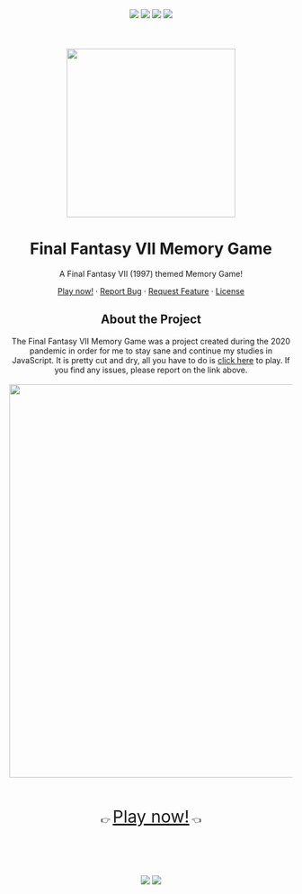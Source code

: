<div align="center">
  <img src="https://img.shields.io/github/languages/code-size/carolsvntos/jogo-memoria">
  <img src="https://img.shields.io/website?url=https%3A%2F%2Fcarolsvntos.github.io%2Fjogo-memoria%2F">
  <img src="https://img.shields.io/github/stars/carolsvntos/jogo-memoria?style=social">
  <img src="https://img.shields.io/twitter/follow/carolsvntos?style=social">
  <br /><br /><br /><br />
</div>
<div align="center">
  <img src="https://user-images.githubusercontent.com/1522117/188223704-91ed8149-fb33-488f-8dbc-26ae065af1e3.png" width="300">
  <h1 align="center">Final Fantasy VII Memory Game</h3>
  <p>A Final Fantasy VII (1997) themed Memory Game!</p>
  <p>
    <a href="https://carolsvntos.github.io/jogo-memoria/">Play now!</a>
    ·
    <a href="https://github.com/carolsvntos/jogo-memoria/issues">Report Bug</a>
    ·
    <a href="https://github.com/carolsvntos/jogo-memoria/issues">Request Feature</a>
    ·
    <a href="https://github.com/carolsvntos/jogo-memoria/blob/master/LICENSE.md">License</a>
  </p>
</div>
<div align="center">
  <h2>About the Project</h2>
</div>
<div align="center">
  The Final Fantasy VII Memory Game was a project created during the 2020 pandemic in order for me to stay sane and continue my studies in JavaScript.
  It is pretty cut and dry, all you have to do is <a href="https://carolsvntos.github.io/jogo-memoria/">click here</a> to play.
  If you find any issues, please report on the link above.
  <br /><br />
</div>
<div align="center">
  <img src="https://user-images.githubusercontent.com/1522117/188224684-5418f4b3-188c-4a10-8214-3d58b909f466.png" width="700">
  <br /><br /><br /><br />
</div>
<div align="center">
 👉 <a href="https://carolsvntos.github.io/jogo-memoria/" style="font-size:30px;">Play now!</a> 👈
 <br /><br /><br /><br /><br /><br />
</div>
<div align="center">
  <img src="https://img.shields.io/badge/JavaScript-F7DF1E?style=for-the-badge&logo=javascript&logoColor=black">
  <img src="https://img.shields.io/badge/CSS3-1572B6?style=for-the-badge&logo=css3&logoColor=white">
</div>
